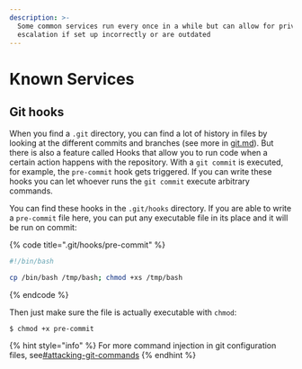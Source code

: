 ```yaml
---
description: >-
  Some common services run every once in a while but can allow for privilege
  escalation if set up incorrectly or are outdated
---
```


# Known Services

## Git hooks

When you find a `.git` directory, you can find a lot of history in files by looking at the different commits and branches (see more in [git.md](../../forensics/git.md "mention")). But there is also a feature called Hooks that allow you to run code when a certain action happens with the repository. With a `git commit` is executed, for example, the `pre-commit` hook gets triggered. If you can write these hooks you can let whoever runs the `git commit` execute arbitrary commands.&#x20;

You can find these hooks in the `.git/hooks` directory. If you are able to write a `pre-commit` file here, you can put any executable file in its place and it will be run on commit:

{% code title=".git/hooks/pre-commit" %}
```bash
#!/bin/bash

cp /bin/bash /tmp/bash; chmod +xs /tmp/bash
```
{% endcode %}

Then just make sure the file is actually executable with `chmod`:

```shell-session
$ chmod +x pre-commit
```

{% hint style="info" %}
For more command injection in git configuration files, see[#attacking-git-commands](../../forensics/git.md#attacking-git-commands "mention")
{% endhint %}
